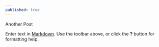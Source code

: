 ```yaml
---
published: true
---
```


Another Post

Enter text in [Markdown](http://daringfireball.net/projects/markdown/). Use the toolbar above, or click the **?** button for formatting help.